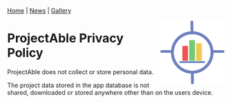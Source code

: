 [Home](index) <a name="Index"></a> | [News](News) <a name="News"></a> | [Gallery](gallery) <a name="Gallery"></a> 

<img style="float: right;" src="img/1024.png" height="150px" width="150px">

# ProjectAble Privacy Policy

ProjectAble does not collect or store personal data. 

The project data stored in the app database is not shared, downloaded or stored anywhere other than on the users device.
